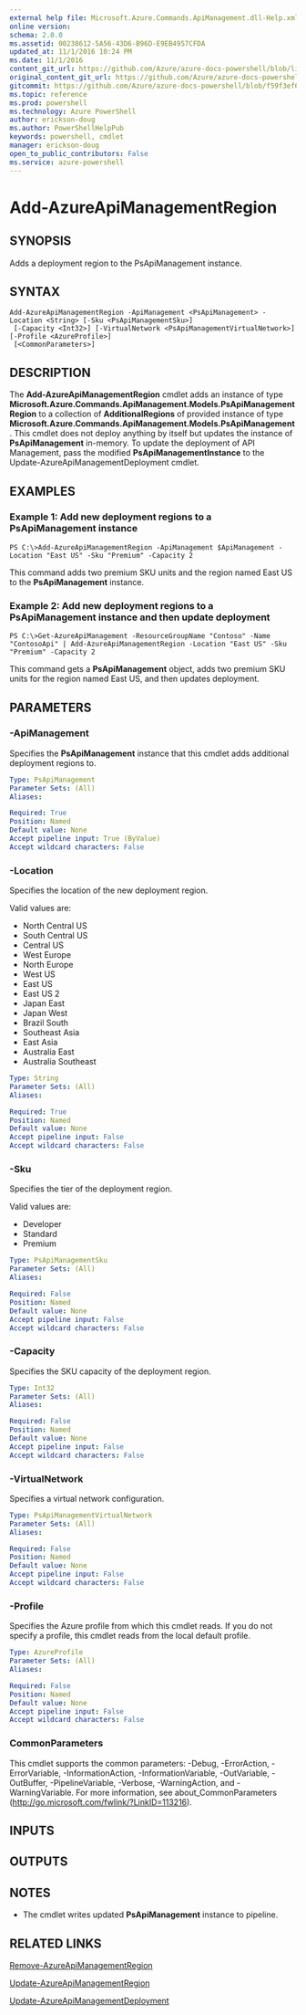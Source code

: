 ```yaml
---
external help file: Microsoft.Azure.Commands.ApiManagement.dll-Help.xml
online version: 
schema: 2.0.0
ms.assetid: 00238612-5A56-43D6-B96D-E9EB4957CFDA
updated_at: 11/1/2016 10:24 PM
ms.date: 11/1/2016
content_git_url: https://github.com/Azure/azure-docs-powershell/blob/live/azureps-cmdlets-docs/ResourceManager/AzureRM.ApiManagement/v0.9.8/Add-AzureApiManagementRegion.md
original_content_git_url: https://github.com/Azure/azure-docs-powershell/blob/live/azureps-cmdlets-docs/ResourceManager/AzureRM.ApiManagement/v0.9.8/Add-AzureApiManagementRegion.md
gitcommit: https://github.com/Azure/azure-docs-powershell/blob/f59f3ef60bc592383812213e69fd77ba950759ed/azureps-cmdlets-docs/ResourceManager/AzureRM.ApiManagement/v0.9.8/Add-AzureApiManagementRegion.md
ms.topic: reference
ms.prod: powershell
ms.technology: Azure PowerShell
author: erickson-doug
ms.author: PowerShellHelpPub
keywords: powershell, cmdlet
manager: erickson-doug
open_to_public_contributors: False
ms.service: azure-powershell
---
```


# Add-AzureApiManagementRegion

## SYNOPSIS
Adds a deployment region to the PsApiManagement instance.

## SYNTAX

```
Add-AzureApiManagementRegion -ApiManagement <PsApiManagement> -Location <String> [-Sku <PsApiManagementSku>]
 [-Capacity <Int32>] [-VirtualNetwork <PsApiManagementVirtualNetwork>] [-Profile <AzureProfile>]
 [<CommonParameters>]
```

## DESCRIPTION
The **Add-AzureApiManagementRegion** cmdlet adds an instance of type **Microsoft.Azure.Commands.ApiManagement.Models.PsApiManagementRegion** to a collection of **AdditionalRegions** of provided instance of type **Microsoft.Azure.Commands.ApiManagement.Models.PsApiManagement**.
This cmdlet does not deploy anything by itself but updates the instance of **PsApiManagement** in-memory.
To update the deployment of API Management, pass the modified **PsApiManagementInstance** to the Update-AzureApiManagementDeployment cmdlet.

## EXAMPLES

### Example 1: Add new deployment regions to a PsApiManagement instance
```
PS C:\>Add-AzureApiManagementRegion -ApiManagement $ApiManagement -Location "East US" -Sku "Premium" -Capacity 2
```

This command adds two premium SKU units and the region named East US to the **PsApiManagement** instance.

### Example 2: Add new deployment regions to a PsApiManagement instance and then update deployment
```
PS C:\>Get-AzureApiManagement -ResourceGroupName "Contoso" -Name "ContosoApi" | Add-AzureApiManagementRegion -Location "East US" -Sku "Premium" -Capacity 2
```

This command gets a **PsApiManagement** object, adds two premium SKU units for the region named East US, and then updates deployment.

## PARAMETERS

### -ApiManagement
Specifies the **PsApiManagement** instance that this cmdlet adds additional deployment regions to.

```yaml
Type: PsApiManagement
Parameter Sets: (All)
Aliases: 

Required: True
Position: Named
Default value: None
Accept pipeline input: True (ByValue)
Accept wildcard characters: False
```

### -Location
Specifies the location of the new deployment region.

Valid values are: 

- North Central US
- South Central US
- Central US
- West Europe
- North Europe
- West US
- East US
- East US 2
- Japan East
- Japan West
- Brazil South
- Southeast Asia
- East Asia
- Australia East
- Australia Southeast

```yaml
Type: String
Parameter Sets: (All)
Aliases: 

Required: True
Position: Named
Default value: None
Accept pipeline input: False
Accept wildcard characters: False
```

### -Sku
Specifies the tier of the deployment region.

Valid values are: 

- Developer
- Standard
- Premium

```yaml
Type: PsApiManagementSku
Parameter Sets: (All)
Aliases: 

Required: False
Position: Named
Default value: None
Accept pipeline input: False
Accept wildcard characters: False
```

### -Capacity
Specifies the SKU capacity of the deployment region.

```yaml
Type: Int32
Parameter Sets: (All)
Aliases: 

Required: False
Position: Named
Default value: None
Accept pipeline input: False
Accept wildcard characters: False
```

### -VirtualNetwork
Specifies a virtual network configuration.

```yaml
Type: PsApiManagementVirtualNetwork
Parameter Sets: (All)
Aliases: 

Required: False
Position: Named
Default value: None
Accept pipeline input: False
Accept wildcard characters: False
```

### -Profile
Specifies the Azure profile from which this cmdlet reads.
If you do not specify a profile, this cmdlet reads from the local default profile.

```yaml
Type: AzureProfile
Parameter Sets: (All)
Aliases: 

Required: False
Position: Named
Default value: None
Accept pipeline input: False
Accept wildcard characters: False
```

### CommonParameters
This cmdlet supports the common parameters: -Debug, -ErrorAction, -ErrorVariable, -InformationAction, -InformationVariable, -OutVariable, -OutBuffer, -PipelineVariable, -Verbose, -WarningAction, and -WarningVariable. For more information, see about_CommonParameters (http://go.microsoft.com/fwlink/?LinkID=113216).

## INPUTS

## OUTPUTS

## NOTES
* The cmdlet writes updated **PsApiManagement** instance to pipeline.

## RELATED LINKS

[Remove-AzureApiManagementRegion](xref:ResourceManager/AzureRM.ApiManagement/v0.9.8/Remove-AzureApiManagementRegion.md)

[Update-AzureApiManagementRegion](xref:ResourceManager/AzureRM.ApiManagement/v0.9.8/Update-AzureApiManagementRegion.md)

[Update-AzureApiManagementDeployment](xref:ResourceManager/AzureRM.ApiManagement/v0.9.8/Update-AzureApiManagementDeployment.md)


